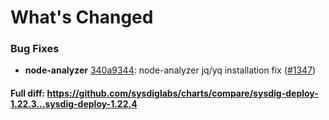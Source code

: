 # What's Changed

### Bug Fixes
- **node-analyzer** [340a9344](https://github.com/sysdiglabs/charts/commit/340a93448d0f3f1d4d7dbb830da7335266640835): node-analyzer jq/yq installation fix ([#1347](https://github.com/sysdiglabs/charts/issues/1347))
#### Full diff: https://github.com/sysdiglabs/charts/compare/sysdig-deploy-1.22.3...sysdig-deploy-1.22.4
